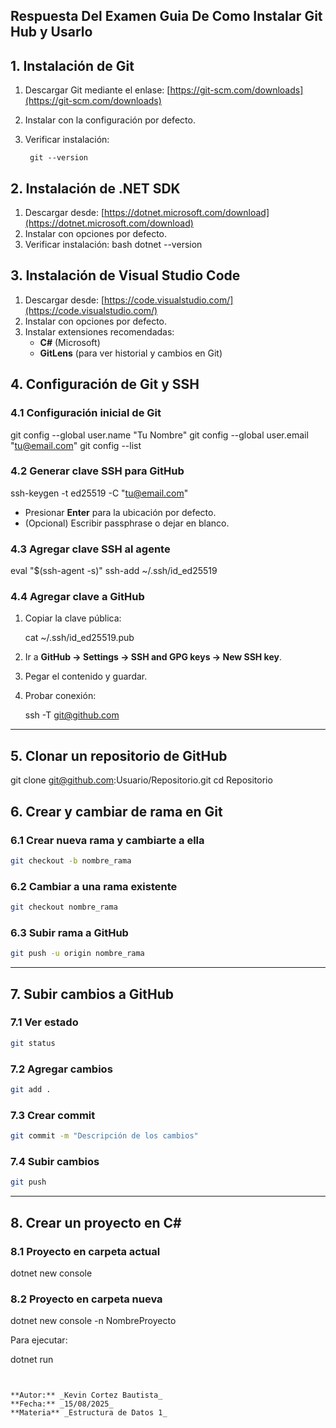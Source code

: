 

## Respuesta Del Examen Guia De Como Instalar Git Hub y Usarlo 

## 1. Instalación de Git
1. Descargar Git mediante el enlase: [https://git-scm.com/downloads](https://git-scm.com/downloads)
2. Instalar con la configuración por defecto.
3. Verificar instalación:
  
        
        
        git --version
   


## 2. Instalación de .NET SDK
1. Descargar desde: [https://dotnet.microsoft.com/download](https://dotnet.microsoft.com/download)
2. Instalar con opciones por defecto.
3. Verificar instalación:
   bash
   dotnet --version

## 3. Instalación de Visual Studio Code
1. Descargar desde: [https://code.visualstudio.com/](https://code.visualstudio.com/)
2. Instalar con opciones por defecto.
3. Instalar extensiones recomendadas:
   - **C#** (Microsoft)
   - **GitLens** (para ver historial y cambios en Git)


## 4. Configuración de Git y SSH

### 4.1 Configuración inicial de Git
git config --global user.name "Tu Nombre"
git config --global user.email "tu@email.com"
git config --list

### 4.2 Generar clave SSH para GitHub

ssh-keygen -t ed25519 -C "tu@email.com"

- Presionar **Enter** para la ubicación por defecto.
- (Opcional) Escribir passphrase o dejar en blanco.

### 4.3 Agregar clave SSH al agente

eval "$(ssh-agent -s)"
ssh-add ~/.ssh/id_ed25519


### 4.4 Agregar clave a GitHub
1. Copiar la clave pública:
   
   cat ~/.ssh/id_ed25519.pub
   
2. Ir a **GitHub → Settings → SSH and GPG keys → New SSH key**.
3. Pegar el contenido y guardar.
4. Probar conexión:
   
   ssh -T git@github.com
   

---

## 5. Clonar un repositorio de GitHub

git clone git@github.com:Usuario/Repositorio.git
cd Repositorio


## 6. Crear y cambiar de rama en Git

### 6.1 Crear nueva rama y cambiarte a ella
```bash
git checkout -b nombre_rama
```

### 6.2 Cambiar a una rama existente
```bash
git checkout nombre_rama
```

### 6.3 Subir rama a GitHub
```bash
git push -u origin nombre_rama
```

---

## 7. Subir cambios a GitHub

### 7.1 Ver estado
```bash
git status
```

### 7.2 Agregar cambios
```bash
git add .
```

### 7.3 Crear commit
```bash
git commit -m "Descripción de los cambios"
```

### 7.4 Subir cambios
```bash
git push
```

---

## 8. Crear un proyecto en C#
### 8.1 Proyecto en carpeta actual

dotnet new console


### 8.2 Proyecto en carpeta nueva

dotnet new console -n NombreProyecto


Para ejecutar:

dotnet run
```


**Autor:** _Kevin Cortez Bautista_  
**Fecha:** _15/08/2025_
**Materia** _Estructura de Datos 1_
